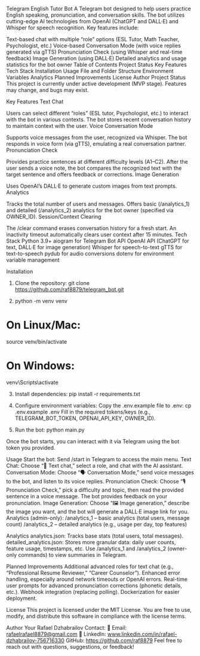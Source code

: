 Telegram English Tutor Bot
A Telegram bot designed to help users practice English speaking, pronunciation, and conversation skills. The bot utilizes cutting-edge AI technologies from OpenAI (ChatGPT and DALL·E) and Whisper for speech recognition. Key features include:

Text-based chat with multiple “role” options (ESL Tutor, Math Teacher, Psychologist, etc.)
Voice-based Conversation Mode (with voice replies generated via gTTS)
Pronunciation Check (using Whisper and real-time feedback)
Image Generation (using DALL·E)
Detailed analytics and usage statistics for the bot owner
Table of Contents
Project Status
Key Features
Tech Stack
Installation
Usage
File and Folder Structure
Environment Variables
Analytics
Planned Improvements
License
Author
Project Status
This project is currently under active development (MVP stage). Features may change, and bugs may exist.

Key Features
Text Chat

Users can select different “roles” (ESL tutor, Psychologist, etc.) to interact with the bot in various contexts.
The bot stores recent conversation history to maintain context with the user.
Voice Conversation Mode

Supports voice messages from the user, recognized via Whisper.
The bot responds in voice form (via gTTS), emulating a real conversation partner.
Pronunciation Check

Provides practice sentences at different difficulty levels (A1–C2).
After the user sends a voice note, the bot compares the recognized text with the target sentence and offers feedback or corrections.
Image Generation

Uses OpenAI’s DALL·E to generate custom images from text prompts.
Analytics

Tracks the total number of users and messages.
Offers basic (/analytics_1) and detailed (/analytics_2) analytics for the bot owner (specified via OWNER_ID).
Session/Context Clearing

The /clear command erases conversation history for a fresh start.
An inactivity timeout automatically clears user context after 15 minutes.
Tech Stack
Python 3.9+
aiogram for Telegram Bot API
OpenAI API (ChatGPT for text, DALL·E for image generation)
Whisper for speech-to-text
gTTS for text-to-speech
pydub for audio conversions
dotenv for environment variable management


Installation
1. Clone the repository:
git clone https://github.com/raf8879/telegram_bot.git

2. python -m venv venv
# On Linux/Mac:
source venv/bin/activate
# On Windows:
venv\Scripts\activate


3. Install dependencies:
pip install -r requirements.txt

4. Configure environment variables:
Copy the .env.example file to .env:
cp .env.example .env
Fill in the required tokens/keys (e.g., TELEGRAM_BOT_TOKEN, OPENAI_API_KEY, OWNER_ID).


5. Run the bot:
python main.py

Once the bot starts, you can interact with it via Telegram using the bot token you provided.



Usage
Start the bot: Send /start in Telegram to access the main menu.
Text Chat: Choose “📝 Text chat,” select a role, and chat with the AI assistant.
Conversation Mode: Choose “🗣 Conversation Mode,” send voice messages to the bot, and listen to its voice replies.
Pronunciation Check: Choose “🎙 Pronunciation Check,” pick a difficulty and topic, then read the provided sentence in a voice message. The bot provides feedback on your pronunciation.
Image Generation: Choose “🖼 Image generation,” describe the image you want, and the bot will generate a DALL·E image link for you.
Analytics (admin-only):
/analytics_1 – basic analytics (total users, message count)
/analytics_2 – detailed analytics (e.g., usage per day, top features)



Analytics
analytics.json: Tracks base stats (total users, total messages).
detailed_analytics.json: Stores more granular data: daily user counts, feature usage, timestamps, etc.
Use /analytics_1 and /analytics_2 (owner-only commands) to view summaries in Telegram.

Planned Improvements
Additional advanced roles for text chat (e.g., “Professional Resume Reviewer,” “Career Counselor”).
Enhanced error handling, especially around network timeouts or OpenAI errors.
Real-time user prompts for advanced pronunciation corrections (phonetic details, etc.).
Webhook integration (replacing polling).
Dockerization for easier deployment.


License
This project is licensed under the MIT License. You are free to use, modify, and distribute this software in compliance with the license terms.

Author
Your Rafael Dzhabrailov
Contact: 📩 Email: rafaelrafael8879@gmail.com 🔗 LinkedIn: www.linkedin.com/in/rafael-dzhabrailov-756716330
GitHub: https://github.com/raf8879
Feel free to reach out with questions, suggestions, or feedback!
